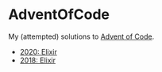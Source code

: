 # AdventOfCode

My (attempted) solutions to [Advent of Code](https://adventofcode.com/).

- [2020: Elixir](https://git.adamu.jp/adam/AdventOfCode/src/branch/main/2020)
- [2018: Elixir](https://git.adamu.jp/adam/AdventOfCode/src/branch/main/2018)
